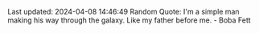 Last updated: 2024-04-08 14:46:49
Random Quote: I'm a simple man making his way through the galaxy. Like my father before me. - Boba Fett